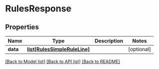 # RulesResponse

## Properties
Name | Type | Description | Notes
------------ | ------------- | ------------- | -------------
**data** | [**list[RulesSimpleRuleLine]**](RulesSimpleRuleLine.md) |  | [optional] 

[[Back to Model list]](../README.md#documentation-for-models) [[Back to API list]](../README.md#documentation-for-api-endpoints) [[Back to README]](../README.md)

